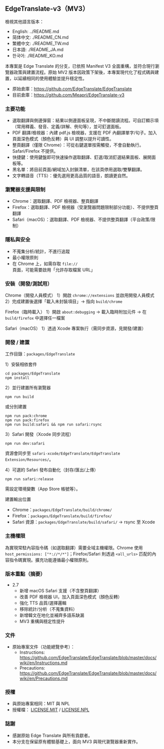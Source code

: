 ## EdgeTranslate-v3（MV3）

檢視其他語言版本：
- English: ../README.md
- 简体中文: ./README_CN.md
- 繁體中文: ./README_TW.md
- 日本語: ./README_JA.md
- 한국어: ./README_KO.md

本專案是 Edge Translate 的分支，已依照 Manifest V3 全面重構，並符合現行瀏覽器政策與建置流程。原始 MV2 版本因政策下架後，本專案現代化了程式碼與建置，以延續相同的使用體驗並提升穩定性。

- 原始倉庫：https://github.com/EdgeTranslate/EdgeTranslate
- 目前倉庫：https://github.com/Meapri/EdgeTranslate-v3

### 主要功能
- 選取翻譯與側邊彈窗：結果以側邊面板呈現，不中斷閱讀流程。可自訂顯示項（常用釋義、發音、定義/詳解、例句等），並可釘選面板。
- PDF 翻譯/檢視器：內建 pdf.js 檢視器，支援在 PDF 內翻譯單字/句子。加入頁面深色模式（顏色反轉）與 UI 調整以提升可讀性。
- 整頁翻譯（僅限 Chrome）：可從右鍵選單按需觸發，不會自動執行。Safari/Firefox 不提供。
- 快捷鍵：使用鍵盤即可快速操作選取翻譯、釘選/取消釘選結果面板、展開面板等。
- 黑名單：將目前頁面/網域加入封鎖清單，在該頁停用選取/雙擊翻譯。
- 文字轉語音（TTS）：優先選用更高品質的語音，朗讀更自然。

### 瀏覽器支援與限制
- Chrome：選取翻譯、PDF 檢視器、整頁翻譯
- Firefox：選取翻譯、PDF 檢視器（受瀏覽器問題限制部分功能）、不提供整頁翻譯
- Safari（macOS）：選取翻譯、PDF 檢視器、不提供整頁翻譯（平台政策/限制）

### 隱私與安全
- 不蒐集分析/統計，不進行追蹤
- 最小權限原則
- 在 Chrome 上，如需存取 `file://` 頁面，可能需要啟用「允許存取檔案 URL」

### 安裝（開發/測試用）
Chrome（開發人員模式）
1）開啟 `chrome://extensions` 並啟用開發人員模式
2）完成建置後選擇「載入未封裝項目」→ 指向 `build/chrome`

Firefox（臨時載入）
1）開啟 `about:debugging` → 載入臨時附加元件 → 在 `build/firefox` 中選擇任一檔案

Safari（macOS）
1）透過 Xcode 專案執行（需同步資源，見開發/建置）

### 開發 / 建置
工作目錄：`packages/EdgeTranslate`

1）安裝相依套件
```
cd packages/EdgeTranslate
npm install
```

2）並行建置所有瀏覽器
```
npm run build
```
或分別建置
```
npm run pack:chrome
npm run pack:firefox
npm run build:safari && npm run safari:rsync
```

3）Safari 開發（Xcode 同步流程）
```
npm run dev:safari
```
資源會同步至 `safari-xcode/EdgeTranslate/EdgeTranslate Extension/Resources/`。

4）可選的 Safari 發布自動化（封存/匯出/上傳）
```
npm run safari:release
```
需設定環境變數（App Store 帳號等）。

建置輸出位置
- Chrome：`packages/EdgeTranslate/build/chrome/`
- Firefox：`packages/EdgeTranslate/build/firefox/`
- Safari 資源：`packages/EdgeTranslate/build/safari/` → rsync 至 Xcode

### 主機權限
為實現常駐內容指令碼（如選取翻譯）需要全域主機權限。Chrome 使用 `host_permissions: ["*://*/*"]`；Firefox/Safari 則透過 `<all_urls>` 匹配的內容指令碼實現。擴充功能遵循最小權限原則。

### 版本重點（摘要）
- 2.7
  - 新增 macOS Safari 支援（不含整頁翻譯）
  - 改善 PDF 檢視器 UI，加入頁面深色模式（顏色反轉）
  - 強化 TTS 品質/選擇邏輯
  - 移除統計/分析（不蒐集資料）
  - 新增韓文在地化並補齊多語系缺漏
  - MV3 重構與穩定性提升

### 文件
- 原始專案文件（功能總覽參考）：
  - Instructions: https://github.com/EdgeTranslate/EdgeTranslate/blob/master/docs/wiki/en/Instructions.md
  - Precautions: https://github.com/EdgeTranslate/EdgeTranslate/blob/master/docs/wiki/en/Precautions.md

### 授權
- 與原始專案相同：MIT 與 NPL
- 授權檔： [LICENSE.MIT](../LICENSE.MIT) / [LICENSE.NPL](../LICENSE.NPL)

### 誌謝
- 感謝原始 Edge Translate 與所有貢獻者。
- 本分支在保留原有體驗基礎上，面向 MV3 與現代瀏覽器重新實作。
